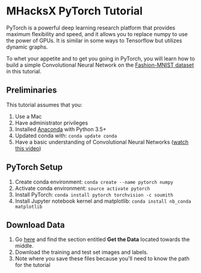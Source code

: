 # MHacksX PyTorch Tutorial

PyTorch is a powerful deep learning research platform that provides maximum flexibility and speed, and it allows you to replace numpy to use the power of GPUs. It is similar in some ways to Tensorflow but utilizes dynamic graphs. 

To whet your appetite and to get you going in PyTorch, you will learn how to build a simple Convolutional Neural Network on the [Fashion-MNIST dataset](https://github.com/zalandoresearch/fashion-mnist) in this tutorial. 

## Preliminaries
This tutorial assumes that you: 
1. Use a Mac
2. Have administrator privileges
3. Installed [Anaconda](https://www.continuum.io/downloads) with Python 3.5+
4. Updated conda with: `conda update conda`
5. Have a basic understanding of Convolutional Neural Networks ([watch this video](https://www.youtube.com/watch?v=FmpDIaiMIeA)) 

## PyTorch Setup
1. Create conda environment: `conda create --name pytorch numpy`
2. Activate conda environment: `source activate pytorch`
3. Install PyTorch: `conda install pytorch torchvision -c soumith`
4. Install Jupyter notebook kernel and matplotlib: `conda install nb_conda matplotlib`

## Download Data
1. Go [here](https://github.com/zalandoresearch/fashion-mnist) and find the section entitled **Get the Data** located towards the middle. 
2. Download the training and test set images and labels. 
3. Note where you save these files because you'll need to know the path for the tutorial

